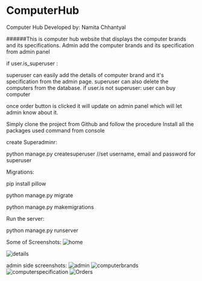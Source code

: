 # ComputerHub
Computer Hub
Developed by: Namita Chhantyal

######This is computer hub website that displays the computer brands and its specifications.
Admin add the computer brands and its specification from admin panel

if user.is_superuser :


superuser can easily add the details of computer brand and it's specification from the admin page.
superuser can also delete the computers from the database.
if user.is not superuser:
user can buy computer

once order button is clicked it will update on admin panel which will let admin know about it.

Simply clone the project from Github and follow the procedure
Install all the packages used command from console

create Superadminr:


python manage.py createsuperuser //set username, email and password for superuser

Migrations:


pip install pillow


python manage.py migrate


python manage.py makemigrations

Run the server:


python manage.py runserver


Some of Screenshots:
![home](https://user-images.githubusercontent.com/60824791/156158222-dc6a24b9-e380-452d-af6f-519d2588dc67.jpg)

![details](https://user-images.githubusercontent.com/60824791/156158253-32e15206-7ee5-40e8-8e43-832181905ebf.jpg)



admin side screenshots:
![admin](https://user-images.githubusercontent.com/60824791/156158004-c6df99fe-ae2c-44be-a8f4-2455969d958d.jpg)
![computerbrands](https://user-images.githubusercontent.com/60824791/156158021-d7487ce9-6331-42d7-9abf-34ac2856796d.jpg)![computerspecification](https://user-images.githubusercontent.com/60824791/156158034-fc93f629-4587-4e46-aedc-0226551f418a.jpg)
![Orders](https://user-images.githubusercontent.com/60824791/156158049-cf7e5792-11aa-4d12-aea8-78dc0836b996.jpg)



